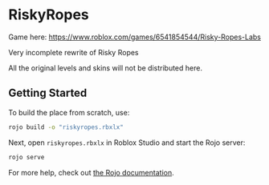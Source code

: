 # RiskyRopes 

Game here: https://www.roblox.com/games/6541854544/Risky-Ropes-Labs

Very incomplete rewrite of Risky Ropes

All the original levels and skins will not be distributed here.

## Getting Started
To build the place from scratch, use:

```bash
rojo build -o "riskyropes.rbxlx"
```

Next, open `riskyropes.rbxlx` in Roblox Studio and start the Rojo server:

```bash
rojo serve
```

For more help, check out [the Rojo documentation](https://rojo.space/docs).
